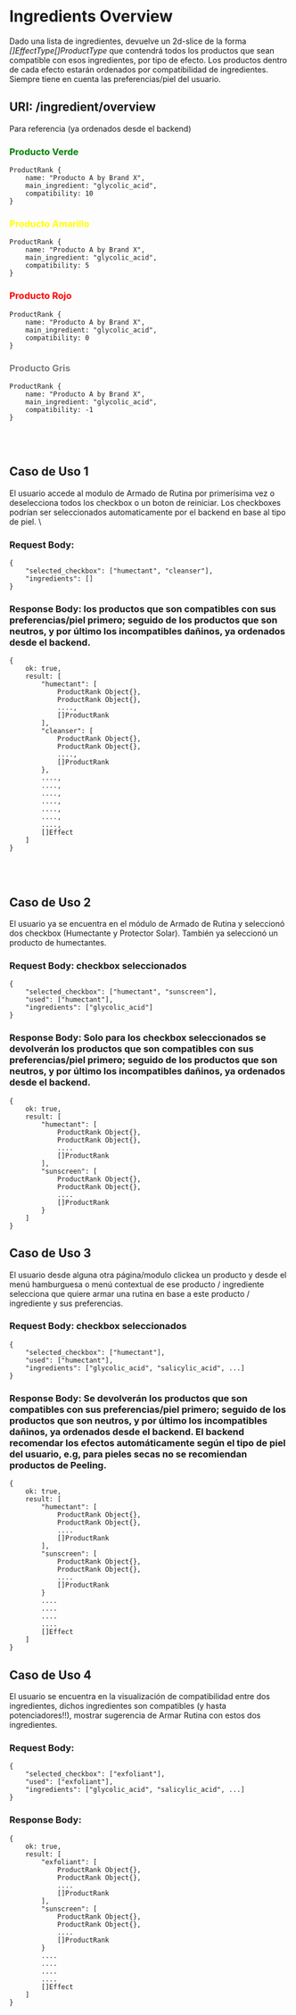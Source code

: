 # Ingredients Overview
Dado una lista de ingredientes, devuelve un 2d-slice de la forma *[]EffectType[]ProductType* que contendrá todos los productos que sean compatible con esos ingredientes, por tipo de efecto. Los productos dentro de cada efecto estarán ordenados por compatibilidad de ingredientes. Siempre tiene en cuenta las preferencias/piel del usuario.

## **URI**: /ingredient/overview


Para referencia (ya ordenados desde el backend)

### <font color="green">Producto Verde </font>
```
ProductRank {
    name: "Producto A by Brand X",
    main_ingredient: "glycolic_acid",
    compatibility: 10
}
```

### <font color="yellow">Producto Amarillo </font>
```
ProductRank {
    name: "Producto A by Brand X",
    main_ingredient: "glycolic_acid",
    compatibility: 5
}
```

### <font color="red">Producto Rojo </font>
```
ProductRank {
    name: "Producto A by Brand X",
    main_ingredient: "glycolic_acid",
    compatibility: 0
}
```

### <font color="gray">Producto Gris </font>
```
ProductRank {
    name: "Producto A by Brand X",
    main_ingredient: "glycolic_acid",
    compatibility: -1
}
```
<br/><br/>


## Caso de Uso 1
El usuario accede al modulo de Armado de Rutina por primerísima vez o deselecciona todos los checkbox o un boton de reiniciar. Los checkboxes podrían ser seleccionados automaticamente por el backend en base al tipo de piel.  \

### **Request Body**:
```
{
	"selected_checkbox": ["humectant", "cleanser"],
    "ingredients": []
}
```

### **Response Body**: los productos que son compatibles con sus preferencias/piel primero; seguido de los productos que son neutros, y por último los incompatibles dañinos, ya ordenados desde el backend.
```
{
	ok: true, 
	result: [
		"humectant": [
			ProductRank Object{},
			ProductRank Object{},
			....,
            []ProductRank
		],
		"cleanser": [
			ProductRank Object{},
			ProductRank Object{},
			....,
            []ProductRank
		},
        ....,
        ....,
        ....,
        ....,
        ....,
        ....,
        ....,
        []Effect
	]
}
```
<br/><br/>

## Caso de Uso 2
El usuario ya se encuentra en el módulo de Armado de Rutina y seleccionó dos checkbox (Humectante y Protector Solar). También ya seleccionó un producto de humectantes. 
### **Request Body**: checkbox seleccionados
```
{
	"selected_checkbox": ["humectant", "sunscreen"],
    "used": ["humectant"],
    "ingredients": ["glycolic_acid"]
}
```

### **Response Body**: Solo para los checkbox seleccionados se devolverán los productos que son compatibles con sus preferencias/piel primero; seguido de los productos que son neutros, y por último los incompatibles dañinos, ya ordenados desde el backend.
```
{
	ok: true, 
	result: [
		"humectant": [
			ProductRank Object{},
			ProductRank Object{},
			....
            []ProductRank
		],
		"sunscreen": [
			ProductRank Object{},
			ProductRank Object{},
			....
            []ProductRank
		}
	]
}
```


## Caso de Uso 3
El usuario desde alguna otra página/modulo clickea un producto y desde el menú hamburguesa o menú contextual de ese producto / ingrediente selecciona que quiere armar una rutina en base a este producto / ingrediente y sus preferencias.

### **Request Body**: checkbox seleccionados
```
{
	"selected_checkbox": ["humectant"],
    "used": ["humectant"],
    "ingredients": ["glycolic_acid", "salicylic_acid", ...]
}
```

### **Response Body**: Se devolverán los productos que son compatibles con sus preferencias/piel primero; seguido de los productos que son neutros, y por último los incompatibles dañinos, ya ordenados desde el backend. El backend recomendar los efectos automáticamente según el tipo de piel del usuario, e.g, para pieles secas no se recomiendan productos de Peeling.
```
{
	ok: true, 
	result: [
		"humectant": [
			ProductRank Object{},
			ProductRank Object{},
			....
            []ProductRank
		],
		"sunscreen": [
			ProductRank Object{},
			ProductRank Object{},
			....
            []ProductRank
		}
        ....
        ....
        ....
        ....
        []Effect
	]
}
```

## Caso de Uso 4
El usuario se encuentra en la visualización de compatibilidad entre dos ingredientes, dichos ingredientes son compatibles (y hasta potenciadores!!), mostrar sugerencia de Armar Rutina con estos dos ingredientes.

### **Request Body**: 
```
{
	"selected_checkbox": ["exfoliant"],
    "used": ["exfoliant"],
    "ingredients": ["glycolic_acid", "salicylic_acid", ...]
}
```

### **Response Body**: 
```
{
	ok: true, 
	result: [
		"exfoliant": [
			ProductRank Object{},
			ProductRank Object{},
			....
            []ProductRank
		],
		"sunscreen": [
			ProductRank Object{},
			ProductRank Object{},
			....
            []ProductRank
		}
        ....
        ....
        ....
        ....
        []Effect
	]
}
```